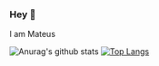 ### Hey 👋

I am Mateus

![Anurag's github stats](https://github-readme-stats.vercel.app/api?username=mateusbatatais&show_icons=true&theme=tokyonight)
[![Top Langs](https://github-readme-stats.vercel.app/api/top-langs/?username=mateusbatatais&layout=compact&theme=tokyonight&hide=c%2B%2B,c)](https://github.com/anuraghazra/github-readme-stats)

<!--
**mateusbatatais/mateusbatatais** is a ✨ _special_ ✨ repository because its `README.md` (this file) appears on your GitHub profile.

Here are some ideas to get you started:

- 🔭 I’m currently working on ...
- 🌱 I’m currently learning ...
- 👯 I’m looking to collaborate on ...
- 🤔 I’m looking for help with ...
- 💬 Ask me about ...
- 📫 How to reach me: ...
- 😄 Pronouns: ...
- ⚡ Fun fact: ...
-->
